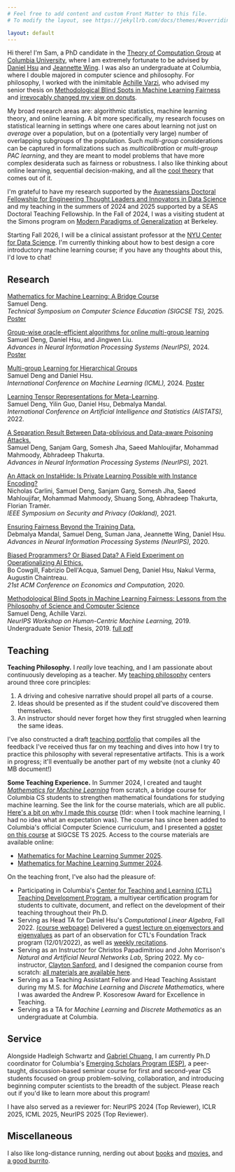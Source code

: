 ```yaml
---
# Feel free to add content and custom Front Matter to this file.
# To modify the layout, see https://jekyllrb.com/docs/themes/#overriding-theme-defaults

layout: default
---
```

Hi there! I'm Sam, a PhD candidate in the [Theory of Computation Group](https://theory.cs.columbia.edu/) at [Columbia University](https://www.columbia.edu/), where I am extremely fortunate to be advised by [Daniel Hsu](https://www.cs.columbia.edu/~djhsu/) and [Jeannette Wing](https://www.cs.columbia.edu/~wing/). I was also an undergraduate at Columbia, where I double majored in computer science and philosophy. For philosophy, I worked with the inimitable [Achille Varzi](https://www.columbia.edu/~av72/), who advised my senior thesis on [Methodological Blind Spots in Machine Learning Fairness](/assets/senior_thesis.pdf) and [irrevocably changed my view on donuts](https://youtu.be/2nu-7asEy0U?si=gTmkjrGWepHCQhwq). 

My broad research areas are: algorithmic statistics, machine learning theory, and online learning. A bit more specifically, my research focuses on statistical learning in settings where one cares about learning not just on *average* over a population, but on a (potentially very large) number of overlapping subgroups of the population. Such *multi-group* considerations can be captured in formalizations such as *multicalibration* or *multi-group PAC learning*, and they are meant to model problems that have more complex desiderata such as fairness or robustness. I also like thinking about online learning, sequential decision-making, and all the [cool theory](https://cesa-bianchi.di.unimi.it/predbook/) that comes out of it.

I'm grateful to have my research supported by the [Avanessians Doctoral Fellowship for Engineering Thought Leaders and Innovators in Data Science](https://datascience.columbia.edu/news/2021/new-avanessians-gift-propels-innovation-in-engineering-and-data-science/) and my teaching in the summers of 2024 and 2025 supported by a SEAS Doctoral Teaching Fellowship. In the Fall of 2024, I was a visiting student at the Simons program on [Modern Paradigms of Generalization](https://simons.berkeley.edu/programs/modern-paradigms-generalization) at Berkeley.

Starting Fall 2026, I will be a clinical assistant professor at the [NYU Center for Data Science](https://cds.nyu.edu/). I'm currently thinking about how to best design a core introductory machine learning course; if you have any thoughts about this, I'd love to chat!

## Research
[Mathematics for Machine Learning: A Bridge Course](/assets/sigcse25.pdf)<br>
Samuel Deng.<br>
*Technical Symposium on Computer Science Education (SIGCSE TS),* 2025.<br>
[Poster](/assets/poster_math4ml.pdf)

[Group-wise oracle-efficient algorithms for online multi-group learning](https://arxiv.org/abs/2406.05287)<br>
Samuel Deng, Daniel Hsu, and Jingwen Liu.<br>
*Advances in Neural Information Processing Systems (NeurIPS),* 2024.
[Poster](/assets/poster_oracle.pdf)

[Multi-group Learning for Hierarchical Groups](https://arxiv.org/abs/2402.00258)<br>
Samuel Deng and Daniel Hsu.<br>
*International Conference on Machine Learning (ICML),* 2024.
[Poster](/assets/poster_hierarch.pdf)

[Learning Tensor Representations for Meta-Learning](https://arxiv.org/abs/2201.07348).<br>
Samuel Deng, Yilin Guo, Daniel Hsu, Debmalya Mandal.<br>
*International Conference on Artificial Intelligence and Statistics (AISTATS),* 2022.

[A Separation Result Between Data-oblivious and Data-aware Poisoning Attacks.](https://arxiv.org/abs/2003.12020)<br>
Samuel Deng, Sanjam Garg, Somesh Jha, Saeed Mahloujifar, Mohammad Mahmoody, Abhradeep Thakurta.<br>
*Advances in Neural Information Processing Systems (NeurIPS),* 2021.

[An Attack on InstaHide: Is Private Learning Possible with Instance Encoding?](https://arxiv.org/abs/2011.05315)<br>
Nicholas Carlini, Samuel Deng, Sanjam Garg, Somesh Jha, Saeed Mahloujifar, Mohammad Mahmoody, Shuang Song, Abhradeep Thakurta, Florian Tramèr.<br>
*IEEE Symposium on Security and Privacy (Oakland),* 2021.

[Ensuring Fairness Beyond the Training Data.](https://arxiv.org/abs/2007.06029)<br>
Debmalya Mandal, Samuel Deng, Suman Jana, Jeannette Wing, Daniel Hsu.<br>
*Advances in Neural Information Processing Systems (NeurIPS),* 2020.

[Biased Programmers? Or Biased Data? A Field Experiment on Operationalizing AI Ethics.](https://arxiv.org/abs/2012.02394)<br>
Bo Cowgill, Fabrizio Dell'Acqua, Samuel Deng, Daniel Hsu, Nakul Verma, Augustin Chaintreau.<br>
*21st ACM Conference on Economics and Computation,* 2020.

[Methodological Blind Spots in Machine Learning Fairness: Lessons from the Philosophy of Science and Computer Science](https://arxiv.org/abs/1910.14210)<br>
Samuel Deng, Achille Varzi.<br>
*NeurIPS Workshop on Human-Centric Machine Learning,* 2019.<br>
Undergraduate Senior Thesis, 2019. [full pdf](/assets/senior_thesis.pdf)

## Teaching
**Teaching Philosophy.** I *really* love teaching, and I am passionate about continuously developing as a teacher. My [teaching philosophy](/assets/teaching_statement_short.pdf) centers around three core principles:
1. A driving and cohesive narrative should propel all parts of a course.
2. Ideas should be presented as if the student could’ve discovered them themselves.
3. An instructor should never forget how they first struggled when learning the same ideas.

I've also constructed a draft [teaching portfolio](/assets/teaching_portfolio_highres.pdf) that compiles all the feedback I've received thus far on my teaching and dives into how I try to practice this philosophy with several representative artifacts. This is a work in progress; it'll eventually be another part of my website (not a clunky 40 MB document!)

**Some Teaching Experience.** In Summer 2024, I created and taught [*Mathematics for Machine Learning*](https://samuel-deng.github.io/math4ml_su25/) from scratch, a bridge course for Columbia CS students to strengthen mathematical foundations for studying machine learning. See the link for the course materials, which are all public. [Here's a bit on why I made this course](https://samuel-deng.github.io/math4ml_su24/assets/files/rationale.pdf) (tldr: when I took machine learning, I had no idea what an expectation was). The course has since been added to Columbia's official Computer Science curriculum, and I presented a [poster on this course](/assets/poster_math4ml.pdf) at SIGCSE TS 2025. Access to the course materials are available online:

- [Mathematics for Machine Learning Summer 2025](https://samuel-deng.github.io/math4ml_su25/).
- [Mathematics for Machine Learning Summer 2024](https://samuel-deng.github.io/math4ml_su24/).

On the teaching front, I've also had the pleasure of:
- Participating in Columbia's [Center for Teaching and Learning (CTL) Teaching Development Program](https://ctl.columbia.edu/), a multiyear certification program for students to cultivate, document, and reflect on the development of their teaching throughout their Ph.D.
- Serving as Head TA for Daniel Hsu's *Computational Linear Algebra*, Fall 2022. [(course webpage)](https://www.cs.columbia.edu/~djhsu/coms3251-f22/) Delivered a [guest lecture on eigenvectors and eigenvalues](https://www.youtube.com/watch?v=Hpa2rl4Euyo&list=PLNm9W-YkOtpOtQmFxmw9MzARpHqAPHLxd&index=6) as part of an observation for CTL's Foundation Track program (12/01/2022), as well as [weekly recitations](https://www.youtube.com/watch?v=lOADPrhy8nI&list=PLNm9W-YkOtpOtQmFxmw9MzARpHqAPHLxd&index=8&t=1s).
- Serving as an Instructor for Christos Papadimitriou and John Morrison's *Natural and Artificial Neural Networks Lab*, Spring 2022. My co-instructor, [Clayton Sanford](https://claytonsanford.com/), and I designed the companion course from scratch: [all materials are available here](https://samuel-deng.github.io/coms4995-nat-art-neural-nets).
- Serving as a Teaching Assistant Fellow and Head Teaching Assistant during my M.S. for *Machine Learning* and *Discrete Mathematics,* where I was awarded the Andrew P. Kosoresow Award for Excellence in Teaching.
- Serving as a TA for *Machine Learning* and *Discrete Mathematics* as an undergraduate at Columbia.

## Service
Alongside Hadleigh Schwartz and [Gabriel Chuang](https://www.cs.columbia.edu/~gtchuang/), I am currently Ph.D coordinator for Columbia's [Emerging Scholars Program (ESP)](https://www.cs.columbia.edu/esp/), a peer-taught, discussion-based seminar course for first and second-year CS students focused on group problem-solving, collaboration, and introducing beginning computer scientists to the breadth of the subject. Please reach out if you'd like to learn more about this program!

I have also served as a reviewer for: NeurIPS 2024 (Top Reviewer), ICLR 2025, ICML 2025, NeurIPS 2025 (Top Reviewer).

## Miscellaneous
I also like long-distance running, nerding out about [b](https://en.wikipedia.org/wiki/The_Brothers_Karamazov)[o](https://en.wikipedia.org/wiki/Flatland)[o](https://en.wikipedia.org/wiki/Nicomachean_Ethics)[k](https://www.nytimes.com/2022/09/25/books/review/stay-true-hua-hsu.html)[s](https://en.wikipedia.org/wiki/Lincoln_in_the_Bardo) and [mo](https://www.youtube.com/watch?v=FWG3Dfss3Jc)[vi](https://www.youtube.com/watch?v=2VeLN3IDjzQ)[es](https://www.youtube.com/watch?v=rph_1DODXDU)[,](/assets/vig.JPG)  and [a good burrito](https://www.calitacos.com/).
